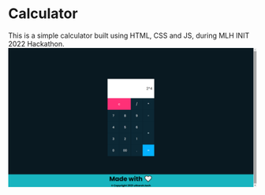 # Calculator
This is a simple calculator built using HTML, CSS and JS, during MLH INIT 2022 Hackathon.
![Calculator UI Design Image](calc.png)
